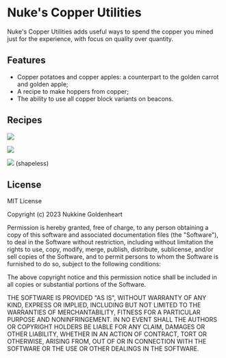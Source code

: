 # Nuke's Copper Utilities

Nuke's Copper Utilities adds useful ways to spend the copper you mined just for the experience, with focus on quality over quantity.

## Features

- Copper potatoes and copper apples: a counterpart to the golden carrot and golden apple;
- A recipe to make hoppers from copper;
- The ability to use all copper block variants on beacons.

## Recipes

![](https://i.imgur.com/NZtMxmm.png)

![](https://i.imgur.com/k2vaVjx.png)

![](https://i.imgur.com/fckYj7u.png)
(shapeless)

## License

MIT License

Copyright (c) 2023 Nukkine Goldenheart

Permission is hereby granted, free of charge, to any person obtaining a copy of this software and associated documentation files (the "Software"), to deal in the Software without restriction, including without limitation the rights to use, copy, modify, merge, publish, distribute, sublicense, and/or sell copies of the Software, and to permit persons to whom the Software is furnished to do so, subject to the following conditions:

The above copyright notice and this permission notice shall be included in all copies or substantial portions of the Software.

THE SOFTWARE IS PROVIDED "AS IS", WITHOUT WARRANTY OF ANY KIND, EXPRESS OR IMPLIED, INCLUDING BUT NOT LIMITED TO THE WARRANTIES OF MERCHANTABILITY, FITNESS FOR A PARTICULAR PURPOSE AND NONINFRINGEMENT. IN NO EVENT SHALL THE AUTHORS OR COPYRIGHT HOLDERS BE LIABLE FOR ANY CLAIM, DAMAGES OR OTHER LIABILITY, WHETHER IN AN ACTION OF CONTRACT, TORT OR OTHERWISE, ARISING FROM, OUT OF OR IN CONNECTION WITH THE SOFTWARE OR THE USE OR OTHER DEALINGS IN THE SOFTWARE.

